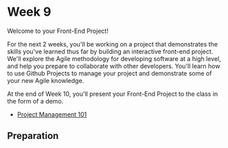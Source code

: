 # Week 9

Welcome to your Front-End Project! 

For the next 2 weeks, you'll be working on a project that demonstrates the skills you've learned thus far by building an interactive front-end project. We'll explore the Agile methodology for developing software at a high level, and help you prepare to collaborate with other developers. You'll learn how to use Github Projects to manage your project and demonstrate some of your new Agile knowledge.

At the end of Week 10, you'll present your Front-End Project to the class in the form of a demo. 

- [Project Management 101](https://learn.digitalcrafts.com/flex/lessons/front-end-foundations/project-management-101/)

## Preparation



